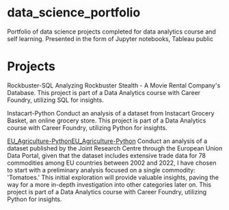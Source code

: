 # data_science_portfolio
Portfolio of data science projects completed for data analytics course and self learning. Presented in the form of Jupyter notebooks, Tableau public
# Projects
Rockbuster-SQL
Analyzing Rockbuster Stealth - A Movie Rental Company's Database. This project is part of a Data Analytics course with Career Foundry, utilizing SQL for insights.

Instacart-Python
Conduct an analysis of a dataset from Instacart Grocery Basket, an online grocery store. This project is part of a Data Analytics course with Career Foundry, utilizing Python for insights.

[EU_Agriculture-PythonEU_Agriculture-Python](https://github.com/apinya-b/data_science_portfolio/tree/4b8a1adc4396e8a2ffd023411bda121264e14a01/EU_Agriculture-Python)
Conduct an analysis of a dataset published by the Joint Research Centre through the European Union Data Portal, given that the dataset includes extensive trade data for 78 commodities among EU countries between 2002 and 2022, I have chosen to start with a preliminary analysis focused on a single commodity: 'Tomatoes.' This initial exploration will provide valuable insights, paving the way for a more in-depth investigation into other categories later on. This project is part of a Data Analytics course with Career Foundry, utilizing Python for insights.
